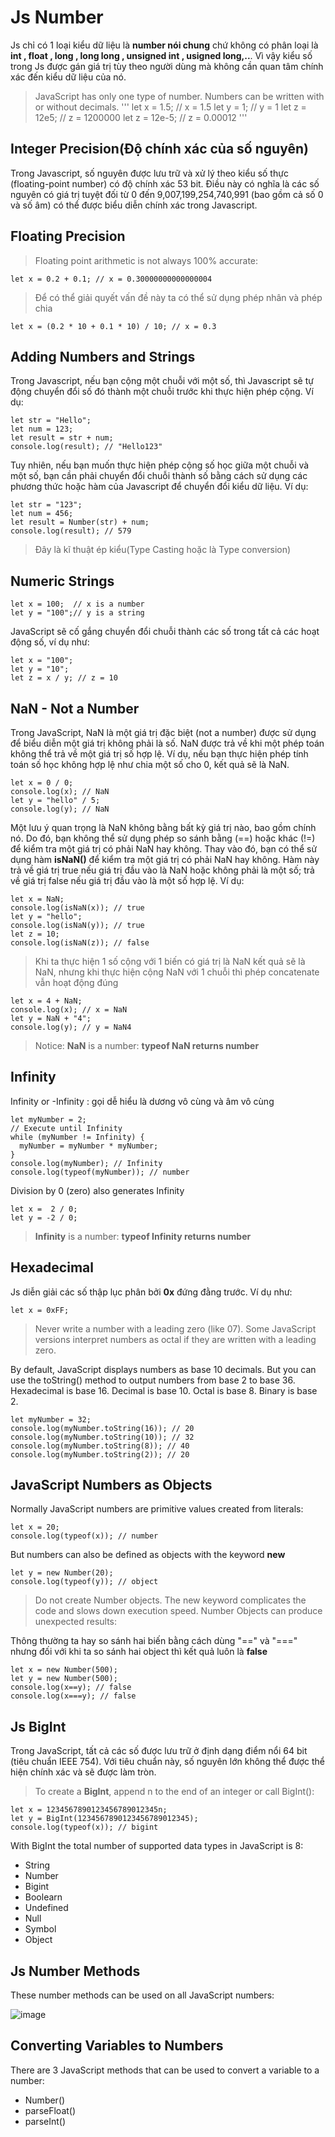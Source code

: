 # Js Number

Js chỉ có 1 loại kiểu dữ liệu là **number nói chung** chứ không có phân loại là **int , float , long , long long , unsigned int , usigned long,..**. Vì vậy kiểu số trong Js được gán giá trị tùy theo người dùng mà không cần quan tâm chính xác đến kiểu dữ liệu của nó.

> JavaScript has only one type of number. Numbers can be written with or without decimals.
> '''
> let x = 1.5; // x = 1.5
> let y = 1; // y = 1
> let z = 12e5; // z = 1200000
> let z = 12e-5; // z = 0.00012
> '''

## Integer Precision(Độ chính xác của số nguyên)

Trong Javascript, số nguyên được lưu trữ và xử lý theo kiểu số thực (floating-point number) có độ chính xác 53 bit. Điều này có nghĩa là các số nguyên có giá trị tuyệt đối từ 0 đến 9,007,199,254,740,991 (bao gồm cả số 0 và số âm) có thể được biểu diễn chính xác trong Javascript.

## Floating Precision

> Floating point arithmetic is not always 100% accurate:

```
let x = 0.2 + 0.1; // x = 0.30000000000000004
```

> Để có thể giải quyết vấn đề này ta có thể sử dụng phép nhân và phép chia

```
let x = (0.2 * 10 + 0.1 * 10) / 10; // x = 0.3
```

## Adding Numbers and Strings

Trong Javascript, nếu bạn cộng một chuỗi với một số, thì Javascript sẽ tự động chuyển đổi số đó thành một chuỗi trước khi thực hiện phép cộng. Ví dụ:

```
let str = "Hello";
let num = 123;
let result = str + num;
console.log(result); // "Hello123"
```

Tuy nhiên, nếu bạn muốn thực hiện phép cộng số học giữa một chuỗi và một số, bạn cần phải chuyển đổi chuỗi thành số bằng cách sử dụng các phương thức hoặc hàm của Javascript để chuyển đổi kiểu dữ liệu. Ví dụ:

```
let str = "123";
let num = 456;
let result = Number(str) + num;
console.log(result); // 579
```

> Đây là kĩ thuật ép kiểu(Type Casting hoặc là Type conversion)

## Numeric Strings

```
let x = 100;  // x is a number
let y = "100";// y is a string
```

JavaScript sẽ cố gắng chuyển đổi chuỗi thành các số trong tất cả các hoạt động số, ví dụ như:

```
let x = "100";
let y = "10";
let z = x / y; // z = 10
```

## NaN - Not a Number

Trong JavaScript, NaN là một giá trị đặc biệt (not a number) được sử dụng để biểu diễn một giá trị không phải là số. NaN được trả về khi một phép toán không thể trả về một giá trị số hợp lệ. Ví dụ, nếu bạn thực hiện phép tính toán số học không hợp lệ như chia một số cho 0, kết quả sẽ là NaN.

```
let x = 0 / 0;
console.log(x); // NaN
let y = "hello" / 5;
console.log(y); // NaN
```

Một lưu ý quan trọng là NaN không bằng bất kỳ giá trị nào, bao gồm chính nó. Do đó, bạn không thể sử dụng phép so sánh bằng (==) hoặc khác (!=) để kiểm tra một giá trị có phải NaN hay không. Thay vào đó, bạn có thể sử dụng hàm **isNaN()** để kiểm tra một giá trị có phải NaN hay không. Hàm này trả về giá trị true nếu giá trị đầu vào là NaN hoặc không phải là một số; trả về giá trị false nếu giá trị đầu vào là một số hợp lệ. Ví dụ:

```
let x = NaN;
console.log(isNaN(x)); // true
let y = "hello";
console.log(isNaN(y)); // true
let z = 10;
console.log(isNaN(z)); // false
```

> Khi ta thực hiện 1 số cộng với 1 biến có giá trị là NaN kết quả sẽ là NaN, nhưng khi thực hiện cộng NaN với 1 chuỗi thì phép concatenate vẫn hoạt động đúng

```
let x = 4 + NaN;
console.log(x); // x = NaN
let y = NaN + "4";
console.log(y); // y = NaN4
```

> Notice: **NaN** is a number: **typeof NaN returns number**

## Infinity

Infinity or -Infinity : gọi dễ hiểu là dương vô cùng và âm vô cùng

```
let myNumber = 2;
// Execute until Infinity
while (myNumber != Infinity) {
  myNumber = myNumber * myNumber;
}
console.log(myNumber); // Infinity
console.log(typeof(myNumber)); // number
```

Division by 0 (zero) also generates Infinity

```
let x =  2 / 0;
let y = -2 / 0;
```

> **Infinity** is a number: **typeof Infinity returns number**

## Hexadecimal

Js diễn giải các số thập lục phân bởi **0x** đứng đằng trước. Ví dụ như:

```
let x = 0xFF;
```

> Never write a number with a leading zero (like 07). Some JavaScript versions interpret numbers as octal if they are written with a leading zero.

By default, JavaScript displays numbers as base 10 decimals.
But you can use the toString() method to output numbers from base 2 to base 36.
Hexadecimal is base 16. Decimal is base 10. Octal is base 8. Binary is base 2.

```
let myNumber = 32;
console.log(myNumber.toString(16)); // 20
console.log(myNumber.toString(10)); // 32
console.log(myNumber.toString(8)); // 40
console.log(myNumber.toString(2)); // 20
```

## JavaScript Numbers as Objects

Normally JavaScript numbers are primitive values created from literals:

```
let x = 20;
console.log(typeof(x)); // number
```

But numbers can also be defined as objects with the keyword **new**

```
let y = new Number(20);
console.log(typeof(y)); // object
```

> Do not create Number objects.
> The new keyword complicates the code and slows down execution speed.
> Number Objects can produce unexpected results:

Thông thường ta hay so sánh hai biến bằng cách dùng "==" và "===" nhưng đối với khi ta so sánh hai object thì kết quả luôn là **false**

```
let x = new Number(500);
let y = new Number(500);
console.log(x==y); // false
console.log(x===y); // false
```

## Js BigInt

Trong JavaScript, tất cả các số được lưu trữ ở định dạng điểm nổi 64 bit (tiêu chuẩn IEEE 754). Với tiêu chuẩn này, số nguyên lớn không thể được thể hiện chính xác và sẽ được làm tròn.

> To create a **BigInt**, append n to the end of an integer or call BigInt():

```
let x = 1234567890123456789012345n;
let y = BigInt(1234567890123456789012345);
console.log(typeof(x)); // bigint
```

With BigInt the total number of supported data types in JavaScript is 8:

- String
- Number
- Bigint
- Boolearn
- Undefined
- Null
- Symbol
- Object

## Js Number Methods

These number methods can be used on all JavaScript numbers:

![image](https://live.staticflickr.com/65535/52784800817_51189b69b7_b.jpg)

## Converting Variables to Numbers

There are 3 JavaScript methods that can be used to convert a variable to a number:

- Number()
- parseFloat()
- parseInt()
